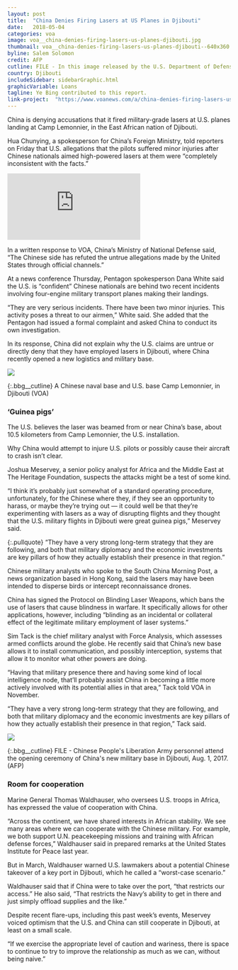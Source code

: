 ```yaml
---
layout: post
title:  "China Denies Firing Lasers at US Planes in Djibouti"
date:   2018-05-04
categories: voa
image: voa__china-denies-firing-lasers-us-planes-djibouti.jpg
thumbnail: voa__china-denies-firing-lasers-us-planes-djibouti--640x360.jpg
byline: Salem Solomon
credit: AFP
cutline: FILE - In this image released by the U.S. Department of Defense, U.S. Marines and sailors prepare to board a KC-130J Marine Super Hercules at Camp Lemonnier, Djibouti, Dec. 24, 2013.
country: Djibouti
includeSidebar: sidebarGraphic.html
graphicVariable: Loans
tagline: Ye Bing contributed to this report.
link-project:  "https://www.voanews.com/a/china-denies-firing-lasers-us-planes-djibouti/4377734.html"
---
```


China is denying accusations that it fired military-grade lasers at U.S. planes landing at Camp Lemonnier, in the East African nation of Djibouti.

Hua Chunying, a spokesperson for China’s Foreign Ministry, told reporters on Friday that U.S. allegations that the pilots suffered minor injuries after Chinese nationals aimed high-powered lasers at them were “completely inconsistent with the facts.”


<div class='embed-container'><iframe src="https://www.youtube.com/embed/r8NkeQIDdSA" frameborder="0" allowfullscreen></iframe></div>



In a written response to VOA, China’s Ministry of National Defense said, “The Chinese side has refuted the untrue allegations made by the United States through official channels.”

At a news conference Thursday, Pentagon spokesperson Dana White said the U.S. is “confident” Chinese nationals are behind two recent incidents involving four-engine military transport planes making their landings.

“They are very serious incidents. There have been two minor injuries. This activity poses a threat to our airmen,” White said. She added that the Pentagon had issued a formal complaint and asked China to conduct its own investigation.

In its response, China did not explain why the U.S. claims are untrue or directly deny that they have employed lasers in Djibouti, where China recently opened a new logistics and military base.



<div><img src="https://gdb.voanews.com/92038B0B-C141-4AA3-80A3-C63FC423E14B_w760_r0_s.png"/></div>

{:.bbg__cutline}
A Chinese naval base and U.S. base Camp Lemonnier, in Djibouti (VOA)



### ​‘Guinea pigs’ ###

The U.S. believes the laser was beamed from or near China’s base, about 10.5 kilometers from Camp Lemonnier, the U.S. installation.

Why China would attempt to injure U.S. pilots or possibly cause their aircraft to crash isn’t clear.

Joshua Meservey, a senior policy analyst for Africa and the Middle East at The Heritage Foundation, suspects the attacks might be a test of some kind.

“I think it’s probably just somewhat of a standard operating procedure, unfortunately, for the Chinese where they, if they see an opportunity to harass, or maybe they’re trying out — it could well be that they’re experimenting with lasers as a way of disrupting flights and they thought that the U.S. military flights in Djibouti were great guinea pigs,” Meservey said.



{:.pullquote}
“They have a very strong long-term strategy that they are following, and both that military diplomacy and the economic investments are key pillars of how they actually establish their presence in that region.”



Chinese military analysts who spoke to the South China Morning Post, a news organization based in Hong Kong, said the lasers may have been intended to disperse birds or intercept reconnaissance drones.

China has signed the Protocol on Blinding Laser Weapons, which bans the use of lasers that cause blindness in warfare. It specifically allows for other applications, however, including “blinding as an incidental or collateral effect of the legitimate military employment of laser systems.”

Sim Tack is the chief military analyst with Force Analysis, which assesses armed conflicts around the globe. He recently said that China’s new base allows it to install communication, and possibly interception, systems that allow it to monitor what other powers are doing.

“Having that military presence there and having some kind of local intelligence node, that’ll probably assist China in becoming a little more actively involved with its potential allies in that area,” Tack told VOA in November.

“They have a very strong long-term strategy that they are following, and both that military diplomacy and the economic investments are key pillars of how they actually establish their presence in that region,” Tack said.



<div><img src="https://gdb.voanews.com/0C91CF56-DB11-4B8A-A52E-59553A8E18FB_w760_r0_s.jpg"/></div>

{:.bbg__cutline}
FILE - Chinese People's Liberation Army personnel attend the opening ceremony of China's new military base in Djibouti, Aug. 1, 2017. (AFP)




### Room for cooperation ###

Marine General Thomas Waldhauser, who oversees U.S. troops in Africa, has expressed the value of cooperation with China.

“Across the continent, we have shared interests in African stability. We see many areas where we can cooperate with the Chinese military. For example, we both support U.N. peacekeeping missions and training with African defense forces,” Waldhauser said in prepared remarks at the United States Institute for Peace last year.

But in March, Waldhauser warned U.S. lawmakers about a potential Chinese takeover of a key port in Djibouti, which he called a “worst-case scenario.”

Waldhauser said that if China were to take over the port, “that restricts our access.” He also said, “That restricts the Navy’s ability to get in there and just simply offload supplies and the like.”

Despite recent flare-ups, including this past week’s events, Meservey voiced optimism that the U.S. and China can still cooperate in Djibouti, at least on a small scale.

“If we exercise the appropriate level of caution and wariness, there is space to continue to try to improve the relationship as much as we can, without being naive.”
